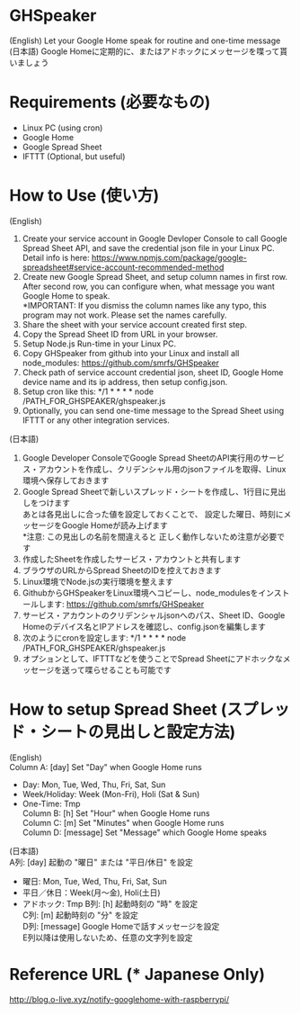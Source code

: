 # GHSpeaker

(English) Let your Google Home speak for routine and one-time message<br>
(日本語) Google Homeに定期的に、またはアドホックにメッセージを喋って貰いましょう

# Requirements (必要なもの)

- Linux PC (using cron)
- Google Home
- Google Spread Sheet
- IFTTT (Optional, but useful)

# How to Use (使い方)

(English)<br>
1. Create your service account in Google Devloper Console to call Google Spread Sheet API, and save the credential json file in your Linux PC. Detail info is here: https://www.npmjs.com/package/google-spreadsheet#service-account-recommended-method
2. Create new Google Spread Sheet, and setup column names in first row. After second row, you can configure when, what message you want Google Home to speak.<br>
*IMPORTANT: If you dismiss the column names like any typo, this program may not work. Please set the names carefully.
3. Share the sheet with your service account created first step.
4. Copy the Spread Sheet ID from URL in your browser.
5. Setup Node.js Run-time in your Linux PC.
6. Copy GHSpeaker from github into your Linux and install all node_modules: https://github.com/smrfs/GHSpeaker
7. Check path of service account credential json, sheet ID, Google Home device name and its ip address, then setup config.json.
8. Setup cron like this: */1 * * * * node /PATH_FOR_GHSPEAKER/ghspeaker.js
9. Optionally, you can send one-time message to the Spread Sheet using IFTTT or any other integration services.

(日本語)<br>
1. Google Developer ConsoleでGoogle Spread SheetのAPI実行用のサービス・アカウントを作成し、クリデンシャル用のjsonファイルを取得、Linux環境へ保存しておきます
2. Google Spread Sheetで新しいスプレッド・シートを作成し、1行目に見出しをつけます<br>
あとは各見出しに合った値を設定しておくことで、 設定した曜日、時刻にメッセージをGoogle Homeが読み上げます<br>
*注意: この見出しの名前を間違えると 正しく動作しないため注意が必要です
3. 作成したSheetを作成したサービス・アカウントと共有します
4. ブラウザのURLからSpread SheetのIDを控えておきます
5. Linux環境でNode.jsの実行環境を整えます
6. GithubからGHSpeakerをLinux環境へコピーし、node_modulesをインストールします: https://github.com/smrfs/GHSpeaker
7. サービス・アカウントのクリデンシャルjsonへのパス、Sheet ID、Google Homeのデバイス名とIPアドレスを確認し、config.jsonを編集します
8. 次のようにcronを設定します: */1 * * * * node /PATH_FOR_GHSPEAKER/ghspeaker.js
9. オプションとして、IFTTTなどを使うことでSpread Sheetにアドホックなメッセージを送って喋らせることも可能です

# How to setup Spread Sheet (スプレッド・シートの見出しと設定方法)

(English)<br>
Column A: [day] Set "Day" when Google Home runs<br>
- Day: Mon, Tue, Wed, Thu, Fri, Sat, Sun<br>
- Week/Holiday: Week (Mon-Fri), Holi (Sat & Sun)<br>
- One-Time: Tmp<br>
Column B: [h] Set "Hour" when Google Home runs<br>
Column C: [m] Set "Minutes" when Google Home runs<br>
Column D: [message] Set "Message" which Google Home speaks<br>

(日本語)<br>
A列: [day] 起動の "曜日" または "平日/休日" を設定<br>
- 曜日: Mon, Tue, Wed, Thu, Fri, Sat, Sun<br>
- 平日／休日：Week(月～金), Holi(土日)<br>
- アドホック: Tmp
B列: [h] 起動時刻の "時" を設定<br>
C列: [m] 起動時刻の "分" を設定<br>
D列: [message] Google Homeで話すメッセージを設定<br>
E列以降は使用しないため、任意の文字列を設定

# Reference URL (* Japanese Only)

http://blog.o-live.xyz/notify-googlehome-with-raspberrypi/